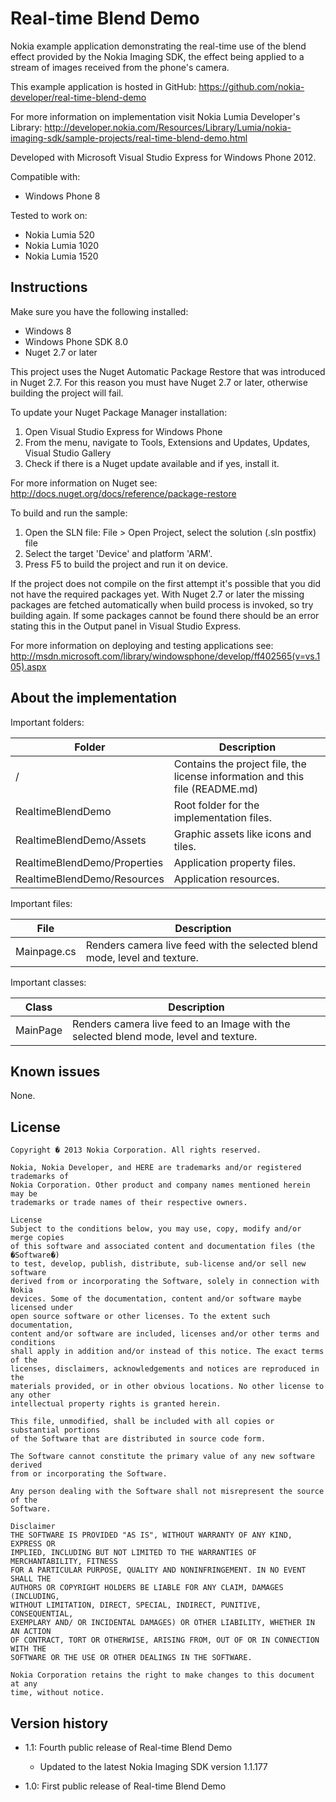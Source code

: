 ﻿Real-time Blend Demo
=====================

Nokia example application demonstrating the real-time use of the blend effect
provided by the Nokia Imaging SDK, the effect being applied to a stream of
images received from the phone's camera.

This example application is hosted in GitHub:
https://github.com/nokia-developer/real-time-blend-demo

For more information on implementation visit Nokia Lumia Developer's Library:
http://developer.nokia.com/Resources/Library/Lumia/nokia-imaging-sdk/sample-projects/real-time-blend-demo.html

Developed with Microsoft Visual Studio Express for Windows Phone 2012.

Compatible with:

 * Windows Phone 8

Tested to work on:

 * Nokia Lumia 520
 * Nokia Lumia 1020
 * Nokia Lumia 1520


Instructions
------------

Make sure you have the following installed:

* Windows 8
* Windows Phone SDK 8.0
* Nuget 2.7 or later

This project uses the Nuget Automatic Package Restore that was introduced in Nuget 2.7.
For this reason you must have Nuget 2.7 or later, otherwise building the project will fail.

To update your Nuget Package Manager installation:

1. Open Visual Studio Express for Windows Phone
2. From the menu, navigate to Tools, Extensions and Updates, Updates, Visual Studio Gallery
3. Check if there is a Nuget update available and if yes, install it.

For more information on Nuget see: http://docs.nuget.org/docs/reference/package-restore

To build and run the sample:

1. Open the SLN file:
   File > Open Project, select the solution (.sln postfix) file
2. Select the target 'Device' and platform 'ARM'.
3. Press F5 to build the project and run it on device.

If the project does not compile on the first attempt it's possible that you
did not have the required packages yet. With Nuget 2.7 or later the missing
packages are fetched automatically when build process is invoked, so try
building again. If some packages cannot be found there should be an
error stating this in the Output panel in Visual Studio Express.

For more information on deploying and testing applications see:
http://msdn.microsoft.com/library/windowsphone/develop/ff402565(v=vs.105).aspx


About the implementation
------------------------

Important folders:

| Folder | Description |
| ------ | ----------- |
| / | Contains the project file, the license information and this file (README.md) |
| RealtimeBlendDemo | Root folder for the implementation files.  |
| RealtimeBlendDemo/Assets | Graphic assets like icons and tiles. |
| RealtimeBlendDemo/Properties | Application property files. |
| RealtimeBlendDemo/Resources | Application resources. |

Important files:

| File | Description |
| ---- | ----------- |
| Mainpage.cs | Renders camera live feed with the selected blend mode, level and texture. |

Important classes:

| Class | Description |
| ----- | ----------- |
| MainPage | Renders camera live feed to an Image with the selected blend mode, level and texture. |


Known issues
------------

None.


License
-------

    Copyright � 2013 Nokia Corporation. All rights reserved.
    
    Nokia, Nokia Developer, and HERE are trademarks and/or registered trademarks of
    Nokia Corporation. Other product and company names mentioned herein may be
    trademarks or trade names of their respective owners.
    
    License
    Subject to the conditions below, you may use, copy, modify and/or merge copies
    of this software and associated content and documentation files (the �Software�)
    to test, develop, publish, distribute, sub-license and/or sell new software
    derived from or incorporating the Software, solely in connection with Nokia
    devices. Some of the documentation, content and/or software maybe licensed under
    open source software or other licenses. To the extent such documentation,
    content and/or software are included, licenses and/or other terms and conditions
    shall apply in addition and/or instead of this notice. The exact terms of the
    licenses, disclaimers, acknowledgements and notices are reproduced in the
    materials provided, or in other obvious locations. No other license to any other
    intellectual property rights is granted herein.
    
    This file, unmodified, shall be included with all copies or substantial portions
    of the Software that are distributed in source code form.
    
    The Software cannot constitute the primary value of any new software derived
    from or incorporating the Software.
    
    Any person dealing with the Software shall not misrepresent the source of the
    Software.
    
    Disclaimer
    THE SOFTWARE IS PROVIDED "AS IS", WITHOUT WARRANTY OF ANY KIND, EXPRESS OR
    IMPLIED, INCLUDING BUT NOT LIMITED TO THE WARRANTIES OF MERCHANTABILITY, FITNESS
    FOR A PARTICULAR PURPOSE, QUALITY AND NONINFRINGEMENT. IN NO EVENT SHALL THE
    AUTHORS OR COPYRIGHT HOLDERS BE LIABLE FOR ANY CLAIM, DAMAGES (INCLUDING,
    WITHOUT LIMITATION, DIRECT, SPECIAL, INDIRECT, PUNITIVE, CONSEQUENTIAL,
    EXEMPLARY AND/ OR INCIDENTAL DAMAGES) OR OTHER LIABILITY, WHETHER IN AN ACTION
    OF CONTRACT, TORT OR OTHERWISE, ARISING FROM, OUT OF OR IN CONNECTION WITH THE
    SOFTWARE OR THE USE OR OTHER DEALINGS IN THE SOFTWARE.
    
    Nokia Corporation retains the right to make changes to this document at any
    time, without notice.


Version history
---------------

* 1.1: Fourth public release of Real-time Blend Demo
  - Updated to the latest Nokia Imaging SDK version 1.1.177

* 1.0: First public release of Real-time Blend Demo
